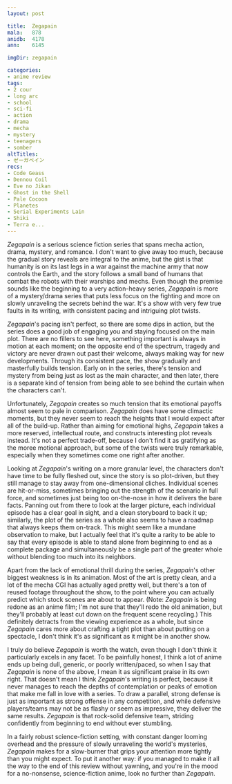 ```yaml
---
layout: post

title:  Zegapain
mala:   878
anidb:  4178
ann:    6145

imgDir: zegapain

categories:
- anime review
tags:
- 2 cour
- long arc
- school
- sci-fi
- action
- drama
- mecha
- mystery
- teenagers
- somber
altTitles:
- ゼーガペイン
recs:
- Code Geass
- Dennou Coil
- Eve no Jikan
- Ghost in the Shell
- Pale Cocoon
- Planetes
- Serial Experiments Lain
- Shiki
- Terra e...
---
```


*Zegapain* is a serious science fiction series that spans mecha action, drama, mystery, and romance.
I don't want to give away too much, because the gradual story reveals are integral to the anime, but the gist is that humanity is on its last legs in a war against the machine army that now controls the Earth, and the story follows a small band of humans that combat the robots with their warships and mechs.
Even though the premise sounds like the beginning to a very action-heavy series, *Zegapain* is more of a mystery/drama series that puts less focus on the fighting and more on slowly unraveling the secrets behind the war.
It's a show with very few true faults in its writing, with consistent pacing and intriguing plot twists.

*Zegapain*'s pacing isn't perfect, so there are some dips in action, but the series does a good job of engaging you and staying focused on the main plot.
There are no fillers to see here, something important is always in motion at each moment; on the opposite end of the spectrum, tragedy and victory are never drawn out past their welcome, always making way for new developments.
Through its consistent pace, the show gradually and masterfully builds tension.
Early on in the series, there's tension and mystery from being just as lost as the main character, and then later, there is a separate kind of tension from being able to see behind the curtain when the characters can't.

Unfortunately, *Zegapain* creates so much tension that its emotional payoffs almost seem to pale in comparison.
*Zegapain* does have some climactic moments, but they never seem to reach the heights that I would expect after all of the build-up.
Rather than aiming for emotional highs, *Zegapain* takes a more reserved, intellectual route, and constructs interesting plot reveals instead.
It's not a perfect trade-off, because I don't find it as gratifying as the moree motional approach, but some of the twists were truly remarkable, especially when they sometimes come one right after another.

Looking at *Zegapain*'s writing on a more granular level, the characters don't have time to be fully fleshed out, since the story is so plot-driven, but they still manage to stay away from one-dimensional cliches.
Individual scenes are hit-or-miss, sometimes bringing out the strength of the scenario in full force, and sometimes just being too on-the-nose in how it delivers the bare facts.
Panning out from there to look at the larger picture, each individual episode has a clear goal in sight, and a clean storyboard to back it up; similarly, the plot of the series as a whole also seems to have a roadmap that always keeps them on-track.
This might seem like a mundane observation to make, but I actually feel that it's quite a rarity to be able to say that every episode is able to stand alone from beginning to end as a complete package and simultaneously be a single part of the greater whole without blending too much into its neighbors.

Apart from the lack of emotional thrill during the series, *Zegapain*'s other biggest weakness is in its animation.
Most of the art is pretty clean, and a lot of the mecha CGI has actually aged pretty well, but there's a ton of reused footage throughout the show, to the point where you can actually predict which stock scenes are about to appear. (Note: *Zegapain* is being redone as an anime film; I'm not sure that they'll redo the old animation, but they'll probably at least cut down on the frequent scene recycling.)
This definitely detracts from the viewing experience as a whole, but since *Zegapain* cares more about crafting a tight plot than about putting on a spectacle, I don't think it's as significant as it might be in another show.

I truly do believe *Zegapain* is worth the watch, even though I don't think it particularly excels in any facet.
To be painfully honest, I think a lot of anime ends up being dull, generic, or poorly written/paced, so when I say that *Zegapain* is none of the above, I mean it as significant praise in its own right.
That doesn't mean I think *Zegapain*'s writing is perfect, because it never manages to reach the depths of contemplation or peaks of emotion that make me fall in love with a series.
To draw a parallel, strong defense is just as important as strong offense in any competition, and while defensive players/teams may not be as flashy or seem as impressive, they deliver the same results.
*Zegapain* is that rock-solid defensive team, striding confidently from beginning to end without ever stumbling.

In a fairly robust science-fiction setting, with constant danger looming overhead and the pressure of slowly unraveling the world's mysteries, *Zegapain* makes for a slow-burner that grips your attention more tightly than you might expect.
To put it another way: if you managed to make it all the way to the end of this review without yawning, and you're in the mood for a no-nonsense, science-fiction anime, look no further than *Zegapain*.